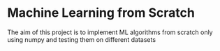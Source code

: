 # Machine Learning from Scratch

The aim of this project is to implement ML algorithms from scratch only using numpy and testing them on different datasets
